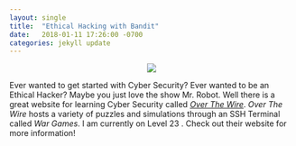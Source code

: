```yaml
---
layout: single
title:  "Ethical Hacking with Bandit"
date:   2018-01-11 17:26:00 -0700
categories: jekyll update
---
```


<p align="center">
  <img src="/assets/images/wargames.jpg">
</p>

<p>
Ever wanted to get started with Cyber Security?
Ever wanted to be an Ethical Hacker?
Maybe you just love the show Mr. Robot.
Well there is a great website for learning Cyber Security called
<a href="http://www.overthewire.org/" style="text-decoration: none">
<u><i>Over The Wire</i></u></a>.
<i>Over The Wire</i> hosts a variety of puzzles and simulations through an SSH Terminal called <i>War Games</i>.
I am currently on 
<a href="http://www.overthewire.org/" style="text-decoration: none"> Level 23 </a>.
Check out their website for more information!



